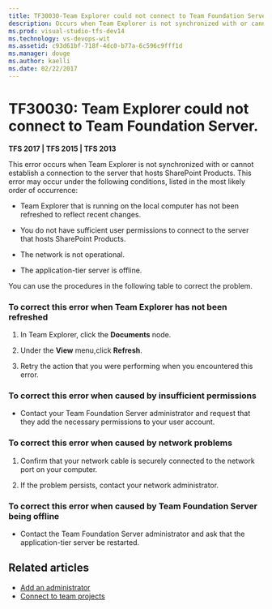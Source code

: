 ```yaml
---
title: TF30030-Team Explorer could not connect to Team Foundation Server | TFS
description: Occurs when Team Explorer is not synchronized with or cannot establish a connection to the server that hosts SharePoint Products.
ms.prod: visual-studio-tfs-dev14
ms.technology: vs-devops-wit
ms.assetid: c93d61bf-718f-4dc0-b77a-6c596c9fff1d
ms.manager: douge
ms.author: kaelli
ms.date: 02/22/2017
---
```


# TF30030: Team Explorer could not connect to Team Foundation Server.

**TFS 2017 | TFS 2015 | TFS 2013**

This error occurs when Team Explorer is not synchronized with or cannot establish a connection to the server that hosts SharePoint Products. This error may occur under the following conditions, listed in the most likely order of occurrence:  
  
-   Team Explorer that is running on the local computer has not been refreshed to reflect recent changes.  
  
-   You do not have sufficient user permissions to connect to the server that hosts SharePoint Products.  
  
-   The network is not operational.  
  
-   The application-tier server is offline.  
  
 You can use the procedures in the following table to correct the problem.  
  
### To correct this error when Team Explorer has not been refreshed  
  
1.  In Team Explorer, click the **Documents** node.  
  
2.  Under the **View** menu,click **Refresh**.  
  
3.  Retry the action that you were performing when you encountered this error.  
  
### To correct this error when caused by insufficient permissions  
  
-   Contact your Team Foundation Server administrator and request that they add the necessary permissions to your user account.  
  
### To correct this error when caused by network problems  
  
1.  Confirm that your network cable is securely connected to the network port on your computer.  
  
2.  If the problem persists, contact your network administrator.  
  
### To correct this error when caused by Team Foundation Server being offline  
  
-   Contact the Team Foundation Server administrator and ask that the application-tier server be restarted.  
  
## Related articles
-  [Add an administrator](../../../../security/set-project-collection-level-permissions.md)   
-  [Connect to team projects](../../../../user-guide/connect-team-projects.md)